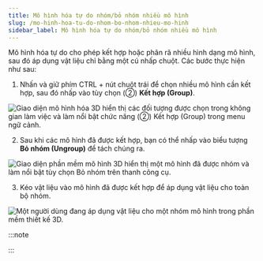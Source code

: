 ```yaml
---
title: Mô hình hóa tự do nhóm/bỏ nhóm nhiều mô hình
slug: /mo-hinh-hoa-tu-do-nhom-bo-nhom-nhieu-mo-hinh
sidebar_label: Mô hình hóa tự do nhóm/bỏ nhóm nhiều mô hình
---
```


Mô hình hóa tự do cho phép kết hợp hoặc phân rã nhiều hình dạng mô hình, sau đó áp dụng vật liệu chỉ bằng một cú nhấp chuột. Các bước thực hiện như sau:

1. Nhấn và giữ phím CTRL + nút chuột trái để chọn nhiều mô hình cần kết hợp, sau đó nhấp vào tùy chọn (②) **Kết hợp (Group)**.

![Giao diện mô hình hóa 3D hiển thị các đối tượng được chọn trong không gian làm việc và làm nổi bật chức năng (②) Kết hợp (Group) trong menu ngữ cảnh.](https://storage.googleapis.com/jegavn_kb/images/286b8729-1528-46a7-9d78-5f6471c90ff6.png)

2. Sau khi các mô hình đã được kết hợp, bạn có thể nhấp vào biểu tượng **Bỏ nhóm (Ungroup)** để tách chúng ra.

![Giao diện phần mềm mô hình 3D hiển thị một mô hình đã được nhóm và làm nổi bật tùy chọn Bỏ nhóm trên thanh công cụ.](https://storage.googleapis.com/jegavn_kb/images/354d7c93-abad-4ed3-b40b-3047720052b9.png)

3. Kéo vật liệu vào mô hình đã được kết hợp để áp dụng vật liệu cho toàn bộ nhóm.

![Một người dùng đang áp dụng vật liệu cho một nhóm mô hình trong phần mềm thiết kế 3D.](https://storage.googleapis.com/jegavn_kb/images/bc1e5dc7-0e02-4a37-80a2-dd4568ea5d97.png)

:::note

:::